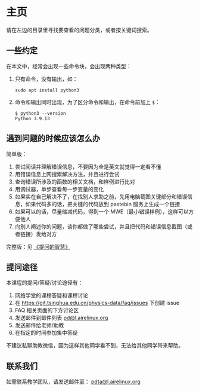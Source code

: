# 主页

请在左边的目录里寻找要查看的问题分类，或者按关键词搜索。

## 一些约定

在本文中，经常会出现一些命令块，会出现两种类型：

1. 只有命令，没有输出，如：
    ```shell
    sudo apt install python3
    ```

2. 命令和输出同时出现，为了区分命令和输出，在命令前加上 `$`：
    ```shell
    $ python3 --version
    Python 3.9.13
    ```

## 遇到问题的时候应该怎么办

简单版：

1. 尝试阅读并理解错误信息，不要因为全是英文就觉得一定看不懂
2. 用错误信息上网搜索解决方法，并且进行尝试
3. 查询错误所涉及的函数的相关文档，和样例进行比对
4. 用调试器，单步查看每一步变量的变化
5. 如果实在自己解决不了，在找别人求助之前，先用电脑截图关键部分和错误信息，如果代码多的话，把关键的代码放到 pastebin 服务上生成一个链接
6. 如果可以的话，尽量缩减代码，得到一个 MWE（最小错误样例），这样可以方便他人
7. 向别人阐述你的问题，谈你都做了哪些尝试，并且把代码和错误信息截图（或者链接）发给对方

完整版：见 [《提问的智慧》](https://github.com/ryanhanwu/How-To-Ask-Questions-The-Smart-Way/blob/master/README-zh_CN.md)

## 提问途径

本课程的提问/答疑/讨论途径有：

1. 网络学堂的课程答疑和课程讨论
2. 在 https://git.tsinghua.edu.cn/physics-data/faq/issues 下创建 issue
3. FAQ 相关页面的下方讨论区
4. 发送邮件到邮件列表 <pd@l.airelinux.org>
5. 发送邮件给老师/助教
6. 在指定的时间参加集中答疑

不建议私聊助教微信，因为这样其他同学看不到，无法给其他同学带来帮助。

## 联系我们

如需联系教学团队，请发送邮件至： <pdta@l.airelinux.org>
